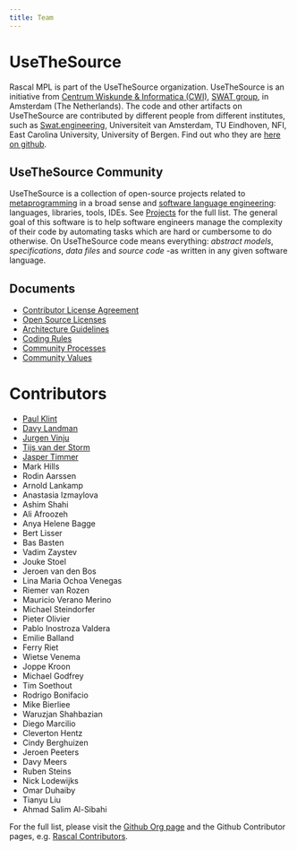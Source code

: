 ```yaml
---
title: Team
---
```


# UseTheSource

Rascal MPL is part of the UseTheSource organization. UseTheSource is an initiative from [Centrum Wiskunde & Informatica (CWI)](https://www.cwi.nl/), [SWAT group](https://www.cwi.nl/research/groups/software-analysis-and-transformation), in Amsterdam (The Netherlands). The code and other artifacts on UseTheSource are contributed by different people from different institutes, such as [Swat.engineering](https://swat.engineering), Universiteit van Amsterdam, TU Eindhoven, NFI, East Carolina University, University of Bergen. Find out who they are [here on github](https://github.com/orgs/usethesource/people).

## UseTheSource Community

UseTheSource is a collection of open-source projects related to [metaprogramming](https://en.wikipedia.org/wiki/Metaprogramming) in a broad sense and [software language engineering](http://www.sleconf.org/): languages, libraries, tools, IDEs. See [Projects](https://usethesource.io/projects/) for the full list. The general goal of this software is to help software engineers manage the complexity of their code by automating tasks which are hard or cumbersome to do otherwise. On UseTheSource code means everything: *abstract models*, *specifications*, *data files* and *source code* -as written in any given software language.

## Documents

- [Contributor License Agreement](https://docs.google.com/forms/d/1uI6IsuKA-XMPt3jMbtQd9u0pQvDFQ99udbOoiB2La0A/viewform)
- [Open Source Licenses](https://usethesource.io/about/licenses.html)
- [Architecture Guidelines](https://usethesource.io/about/architecture.html)
- [Coding Rules](https://usethesource.io/about/coding.html)
- [Community Processes](https://usethesource.io/about/processes.html)
- [Community Values](https://usethesource.io/about/values.html)

# Contributors

- [Paul Klint](https://github.com/PaulKlint) 
- [Davy Landman](https://github.com/DavyLandman) 
- [Jurgen Vinju](https://github.com/jurgenvinju) 
- [Tijs van der Storm](https://github.com/tvdstorm)
- [Jasper Timmer](https://github.com/jjwtimmer) 
- Mark Hills 
- Rodin Aarssen
- Arnold Lankamp 
- Anastasia Izmaylova
- Ashim Shahi
- Ali Afroozeh
- Anya Helene Bagge
- Bert Lisser
- Bas Basten
- Vadim Zaystev 
- Jouke Stoel
- Jeroen van den Bos 
- Lina Maria Ochoa Venegas 
- Riemer van Rozen 
- Mauricio Verano Merino 
- Michael Steindorfer
- Pieter Olivier 
- Pablo Inostroza Valdera 
- Emilie Balland
- Ferry Riet
- Wietse Venema
- Joppe Kroon
- Michael Godfrey
- Tim Soethout
- Rodrigo Bonifacio
- Mike Bierliee
- Waruzjan Shahbazian
- Diego Marcilio
- Cleverton Hentz
- Cindy Berghuizen
- Jeroen Peeters
- Davy Meers
- Ruben Steins
- Nick Lodewijks
- Omar Duhaiby
- Tianyu Liu
- Ahmad Salim Al-Sibahi

For the full list, please visit the [Github Org page](https://github.com/orgs/usethesource/people) and the Github Contributor pages, e.g. [Rascal Contributors](https://github.com/usethesource/rascal/graphs/contributors).
